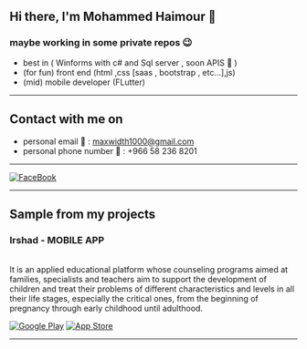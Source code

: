 <h2> Hi there, I'm Mohammed Haimour 👋 </h2>

<h3>maybe working in some private repos 😉</h3>

- best in ( Winforms with c# and Sql server , soon APIS 🫡 )
- (for fun) front end (html ,css [saas , bootstrap , etc...],js)
- (mid) mobile developer (FLutter)

<hr>

<h2> Contact with me on </h2>

- personal email 📨 : maxwidth1000@gmail.com
- personal phone number 📱 : +966 58 236 8201
 
<hr>


<p> <a href="https://www.facebook.com/profile.php?id=100056578988785" target="_blank"><img alt="FaceBook" src="https://img.shields.io/badge/Facebook-4267B2.svg?style=for-the-badge&logo=facebook&logoColor=white" /></a>

<hr>

<h2> Sample from my projects </h2>

### Irshad - MOBILE APP

<br>
It is an applied educational platform whose counseling programs aimed at families, specialists and teachers aim to support the development of children and treat their problems of different characteristics and levels in all their life stages, especially the critical ones, from the beginning of pregnancy through early childhood until adulthood.

<p><a href="https://play.google.com/store/apps/details?id=wed.notunot.irhad&hl=ar&gl=US" target="_blank"><img alt="Google Play" src="https://img.shields.io/badge/Get%20it%20on%20google%20play-blue.svg?style=for-the-badge&logo=google-play" /></a> <a href="https://apps.apple.com/sa/app/%D8%A5%D8%B1%D8%B4%D8%A7%D8%AF/id6449191134" target="_blank"><img alt="App Store" src="https://img.shields.io/badge/Get%20it%20on%20app%20store-black.svg?style=for-the-badge&logo=app-store&logoColor=white" /></a><p>

<hr>

<!--
**mohammed-haimour/mohammed-haimour** is a ✨ _special_ ✨ repository because its `README.md` (this file) appears on your GitHub profile.

Here are some ideas to get you started:

- 🔭 I’m currently working on ...
- 🌱 I’m currently learning ...
- 👯 I’m looking to collaborate on ...
- 🤔 I’m looking for help with ...
- 💬 Ask me about ...
- 📫 How to reach me: ...
- 😄 Pronouns: ...
- ⚡ Fun fact: ...
-->
